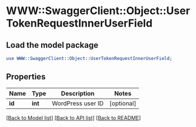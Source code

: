 # WWW::SwaggerClient::Object::UserTokenRequestInnerUserField

## Load the model package
```perl
use WWW::SwaggerClient::Object::UserTokenRequestInnerUserField;
```

## Properties
Name | Type | Description | Notes
------------ | ------------- | ------------- | -------------
**id** | **int** | WordPress user ID | [optional] 

[[Back to Model list]](../README.md#documentation-for-models) [[Back to API list]](../README.md#documentation-for-api-endpoints) [[Back to README]](../README.md)


